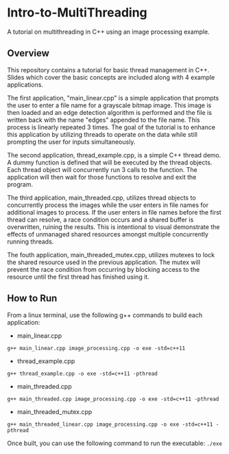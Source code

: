 # Intro-to-MultiThreading
A tutorial on multithreading in C++ using an image processing example.

## Overview

This repository contains a tutorial for basic thread management in C++. Slides 
which cover the basic concepts are included along with 4 example applications.

The first application, "main_linear.cpp" is a simple application that prompts 
the user to enter a file name for a grayscale bitmap image. This image is then 
loaded and an edge detection algorithm is performed and the file is written back 
with the name "edges" appended to the file name. This process is linearly 
repeated 3 times. The goal of the tutorial is to enhance this application by 
utilizing threads to operate on the data while still prompting the user for 
inputs simultaneously.

The second application, thread_example.cpp, is a simple C++ thread demo. A dummy 
function is defined that will be executed by the thread objects. Each thread 
object will concurrently run 3 calls to the function. The application will then 
wait for those functions to resolve and exit the program.

The third application, main_threaded.cpp, utilizes thread objects to concurrently
process the images while the user enters in file names for additional images to 
process. If the user enters in file names before the first thread can resolve, 
a race condition occurs and a shared buffer is overwritten, ruining the results. 
This is intentional to visual demonstrate the effects of unmanaged shared 
resources amongst multiple concurrently running threads.

The fouth application, main_threaded_mutex.cpp, utilizes mutexes to lock the 
shared resource used in the previous application. The mutex will prevent the 
race condition from occurring by blocking access to the resource until the first 
thread has finished using it.

## How to Run

From a linux terminal, use the following g++ commands to build each application:
- main_linear.cpp

`g++ main_linear.cpp image_processing.cpp -o exe -std=c++11`

- thread_example.cpp

`g++ thread_example.cpp -o exe -std=c++11 -pthread`

- main_threaded.cpp

`g++ main_threaded.cpp image_processing.cpp -o exe -std=c++11 -pthread`

- main_threaded_mutex.cpp

`g++ main_threaded_linear.cpp image_processing.cpp -o exe -std=c++11 -pthread`

Once built, you can use the following command to run the executable:
`./exe`


